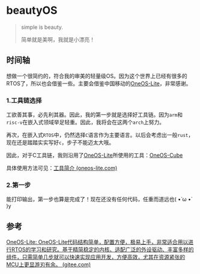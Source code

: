 # beautyOS
> simple is beauty.
>
> 简单就是美啊，我就是小漂亮！

## 时间轴

想做一个很简约的，符合我的审美的轻量级OS。因为这个世界上已经有很多的RTOS了，所以也会借鉴一些。主要会借鉴中国移动的[OneOS-Lite](https://gitee.com/cmcc-oneos/OneOS-Lite)，非常感谢。

### 1.工具链选择

工欲善其事，必先利其器。因此，我的第一步就是选择好工具链。因为`arm`和`risc-v`在嵌入式领域举足轻重。因此，我将会在这两个`arch`上努力。

再次，在嵌入式`RTOS`中，仍然选择`C`语言作为主要语言。以后会考虑出一般`rust`，现在还是踏踏实实写好`c`，步子不能迈太大哦。

因此，对于C工具链，我则沿用了[OneOS-Lite](https://gitee.com/cmcc-oneos/OneOS-Lite)所使用的工具：[OneOS-Cube](https://gitee.com/cmcc-oneos/one-os-cube)

具体使用方法可见：[工具简介 (oneos-lite.com)](https://oneos-lite.com/#/docs/tools/README)

### 2.第一步

能打印输出，第一步也算是完成了！现在还没有任何代码，任重而道远也( •̀ ω •́ )y




## 参考

[OneOS-Lite: OneOS-Lite代码结构简单，配置方便，极易上手，非常适合用以进行RTOS的学习和研究。基于精简稳定的内核、适配广泛的外设驱动、丰富多样的组件，只需简单几步就可以快速实现应用开发，方便高效，尤其在资源紧张的MCU上更显游刃有余。 (gitee.com)](https://gitee.com/cmcc-oneos/OneOS-Lite)